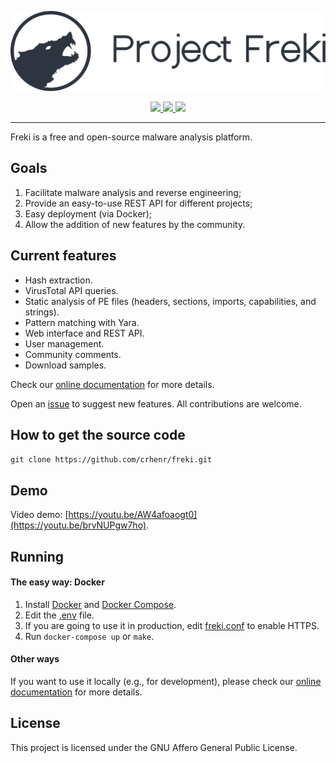 <p align="center">
    <img src="freki/app/static/imgs/logos/dark_full.svg"/>
</p>

<p align="center">
    <a href="https://crhenr.github.io/freki">
        <img src="https://img.shields.io/badge/-homepage-blue"/>
    </a>
    <a href="https://www.python.org/">
        <img src="https://img.shields.io/badge/Made%20with-Python-1f425f.svg"/>
    </a>
    <a href="https://www.gnu.org/licenses/agpl-3.0.html">
        <img src="https://img.shields.io/badge/License-AGPL%20v3-blue.svg"/>
    </a>
</p>

---

Freki is a free and open-source malware analysis platform.

## Goals

1. Facilitate malware analysis and reverse engineering;
2. Provide an easy-to-use REST API for different projects;
3. Easy deployment (via Docker);
4. Allow the addition of new features by the community.

## Current features

- Hash extraction.
- VirusTotal API queries.
- Static analysis of PE files (headers, sections, imports, capabilities, and strings).
- Pattern matching with Yara.
- Web interface and REST API.
- User management.
- Community comments.
- Download samples.

Check our [online documentation](https://crhenr.github.io/freki) for more details.

Open an [issue](https://github.com/crhenr/freki/issues) to suggest new features. All contributions are welcome.

## How to get the source code
`git clone https://github.com/crhenr/freki.git`

## Demo

Video demo: [https://youtu.be/AW4afoaogt0](https://youtu.be/brvNUPgw7ho).

## Running

#### The easy way: Docker
1. Install [Docker](https://docs.docker.com/get-docker/) and [Docker Compose](https://docs.docker.com/compose/install/).
2. Edit the [.env](.env) file.
3. If you are going to use it in production, edit [freki.conf](nginx/freki.conf) to enable HTTPS.
4. Run `docker-compose up` or `make`.

#### Other ways
If you want to use it locally (e.g., for development), please check our [online documentation](https://crhenr.github.io/freki) for more details.

## License

This project is licensed under the GNU Affero General Public License.
